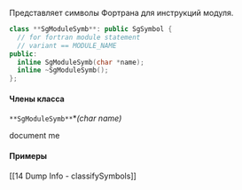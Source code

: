 Представляет символы Фортрана для инструкций модуля.
```cpp
class **SgModuleSymb**: public SgSymbol {
  // for fortran module statement
  // variant == MODULE_NAME
public:
  inline SgModuleSymb(char *name);
  inline ~SgModuleSymb();
};
```

#### Члены класса

`**SgModuleSymb**`**(char *name)**

document me

#### Примеры
[[14 Dump Info - classifySymbols]]

